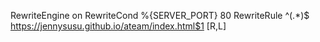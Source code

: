 RewriteEngine on
RewriteCond %{SERVER_PORT} 80
RewriteRule ^(.*)$ https://jennysusu.github.io/ateam/index.html$1 [R,L]
